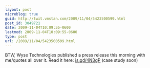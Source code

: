 ```yaml
---
layout: post
microblog: true
guid: http://twit.vmstan.com/2009/11/04/5423500599.html
post_id: 3049721
date: 2009-11-04T10:09:55-0600
lastmod: 2009-11-04T10:09:55-0600
type: post
url: /2009/11/04/5423500599.html
---
```

BTW, Wyse Technologies published a press release this morning with me/quotes all over it. Read it here: [is.gd/4N3gP](http://is.gd/4N3gP) (case study soon)
